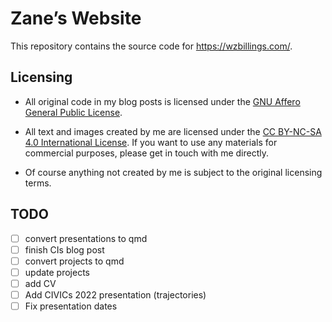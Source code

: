 
<!-- README.md is generated from README.qmd. Please edit that file. -->

# Zane’s Website

This repository contains the source code for https://wzbillings.com/.

## Licensing

- All original code in my blog posts is licensed under the [GNU Affero
  General Public
  License](https://www.gnu.org/licenses/agpl-3.0.en.html).

- All text and images created by me are licensed under the [CC BY-NC-SA
  4.0 International
  License](https://creativecommons.org/licenses/by-nc-sa/4.0/). If you
  want to use any materials for commercial purposes, please get in touch
  with me directly.

- Of course anything not created by me is subject to the original
  licensing terms.

## TODO

- [ ] convert presentations to qmd
- [ ] finish CIs blog post
- [ ] convert projects to qmd
- [ ] update projects
- [ ] add CV
- [ ] Add CIVICs 2022 presentation (trajectories)
- [ ] Fix presentation dates
